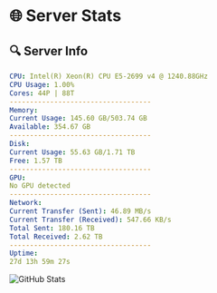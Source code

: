 # 🌐 Server Stats
## 🔍 Server Info
```yaml
CPU: Intel(R) Xeon(R) CPU E5-2699 v4 @ 1240.88GHz
CPU Usage: 1.00%
Cores: 44P | 88T
-----------------------------------
Memory:
Current Usage: 145.60 GB/503.74 GB
Available: 354.67 GB
-----------------------------------
Disk:
Current Usage: 55.63 GB/1.71 TB
Free: 1.57 TB
-----------------------------------
GPU:
No GPU detected
-----------------------------------
Network:
Current Transfer (Sent): 46.89 MB/s
Current Transfer (Received): 547.66 KB/s
Total Sent: 180.16 TB
Total Received: 2.62 TB
-----------------------------------
Uptime:
27d 13h 59m 27s
```
![GitHub Stats](https://img.shields.io/badge/Updated-2025-03-07_12:42:45-blue)